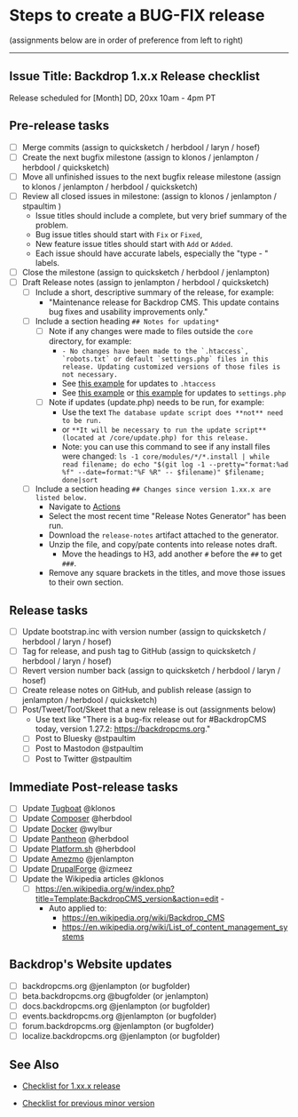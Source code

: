 Steps to create a BUG-FIX release
==================================
(assignments below are in order of preference from left to right)

---
Issue Title:   Backdrop 1.x.x Release checklist
---

Release scheduled for [Month] DD, 20xx 10am - 4pm PT

## Pre-release tasks

- [ ] Merge commits (assign to quicksketch / herbdool / laryn / hosef)
- [ ] Create the next bugfix milestone (assign to klonos / jenlampton / herbdool / quicksketch)
- [ ] Move all unfinished issues to the next bugfix release milestone (assign to klonos / jenlampton / herbdool / quicksketch)
- [ ] Review all closed issues in milestone: (assign to klonos / jenlampton / stpaultim )
  * Issue titles should include a complete, but very brief summary of the problem.
  * Bug issue titles should start with `Fix` or `Fixed`,
  * New feature issue titles should start with `Add` or `Added`.
  * Each issue should have accurate labels, especially the "type - " labels.
- [ ] Close the milestone (assign to quicksketch / herbdool / jenlampton)
- [ ] Draft Release notes (assign to jenlampton / herbdool / quicksketch)
  - [ ] Include a short, descriptive summary of the release, for example:
    * "Maintenance release for Backdrop CMS. This update contains bug fixes and usability improvements only."
  - [ ] Include a section heading `## Notes for updating*`
    - [ ] Note if any changes were made to files outside the `core` directory, for example:
      * ``- No changes have been made to the `.htaccess`, `robots.txt` or default `settings.php` files in this release. Updating customized versions of those files is not necessary.``
      * See [this example](https://github.com/backdrop/backdrop/releases/tag/1.18.0) for updates to `.htaccess`
      * See [this example](https://github.com/backdrop/backdrop/releases/tag/1.16.0) or [this example](https://github.com/backdrop/backdrop/releases/tag/1.14.0) for updates to `settings.php`
    - [ ] Note if updates (update.php) needs to be run, for example:
      * Use the text `The database update script does **not** need to be run.`
      * or `**It will be necessary to run the update script** (located at /core/update.php) for this release.`
      * Note: you can use this command to see if any install files were changed:
      `ls -1 core/modules/*/*.install | while read filename; do echo "$(git log -1 --pretty="format:%ad %f" --date=format:"%F %R" -- $filename)" $filename; done|sort`
  - [ ] Include a section heading `## Changes since version 1.xx.x are listed below.`
    * Navigate to [Actions](https://github.com/backdrop/backdrop-issues/actions)
    * Select the most recent time "Release Notes Generator" has been run.
    * Download the `release-notes` artifact attached to the generator.
    * Unzip the file, and copy/pate contents into release notes draft.
      - Move the headings to H3, add another `#` before the `##` to get `###`.
    * Remove any square brackets in the titles, and move those issues to their own section.

## Release tasks

- [ ] Update bootstrap.inc with version number (assign to quicksketch / herbdool / laryn / hosef)
- [ ] Tag for release, and push tag to GitHub (assign to quicksketch / herbdool / laryn / hosef)
- [ ] Revert version number back (assign to quicksketch / herbdool / laryn / hosef)
- [ ] Create release notes on GitHub, and publish release (assign to jenlampton / herbdool / quicksketch)
- [ ] Post/Tweet/Toot/Skeet that a new release is out (assignments below)
  * Use text like "There is a bug-fix release out for #BackdropCMS today, version 1.27.2: https://backdropcms.org."
  - [ ] Post to Bluesky @stpaultim
  - [ ] Post to Mastodon @stpaultim
  - [ ] Post to Twitter @stpaultim

## Immediate Post-release tasks

- [ ] Update [Tugboat](https://github.com/backdrop/backdrop-issues/wiki/Update:-Tugboat) @klonos
- [ ] Update [Composer](https://github.com/backdrop/backdrop-issues/wiki/Update:-Composer) @herbdool
- [ ] Update [Docker](https://github.com/backdrop/backdrop-issues/wiki/Update:-Docker-Image) @wylbur
- [ ] Update [Pantheon](https://github.com/backdrop/backdrop-issues/wiki/Update:-Pantheon-Upstream) @herbdool
- [ ] Update [Platform.sh](https://github.com/backdrop/backdrop-issues/wiki/Update:-Platform.sh-Template) @herbdool
- [ ] Update [Amezmo](https://github.com/backdrop/backdrop-issues/wiki/Update:-Amezmo) @jenlampton
- [ ] Update [DrupalForge](https://github.com/backdrop/backdrop-issues/wiki/Update:-Drupal-Forge-(devpanel)-Template) @izmeez
- [ ] Update the Wikipedia articles @klonos
  - [ ] https://en.wikipedia.org/w/index.php?title=Template:BackdropCMS_version&action=edit - 
    * Auto applied to:
      * https://en.wikipedia.org/wiki/Backdrop_CMS
      * https://en.wikipedia.org/wiki/List_of_content_management_systems

## Backdrop's Website updates
<!-- If this release does NOT accompany a minor release: -->

- [ ] backdropcms.org @jenlampton (or bugfolder)
- [ ] beta.backdropcms.org @bugfolder (or jenlampton)
- [ ] docs.backdropcms.org @jenlampton (or bugfolder)
- [ ] events.backdropcms.org @jenlampton (or bugfolder)
- [ ] forum.backdropcms.org @jenlampton (or bugfolder)
- [ ] localize.backdropcms.org @jenlampton (or bugfolder)

## See Also

<!-- If this release DOES accompany a minor release: -->
- [Checklist for 1.xx.x release]()
<!-- If this is a security release: -->
- [Checklist for previous minor version]()

